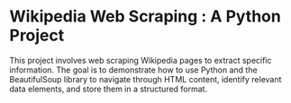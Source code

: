 # Wikipedia Web Scraping : A Python Project

This project involves web scraping Wikipedia pages to extract specific information. The goal is to demonstrate how to use Python and the BeautifulSoup library to navigate through HTML content, identify relevant data elements, and store them in a structured format.
  
